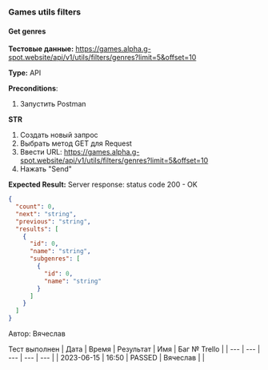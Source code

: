 ### Games utils filters
#### Get genres

**Тестовые данные:** https://games.alpha.g-spot.website/api/v1/utils/filters/genres?limit=5&offset=10

**Type:** API

**Preconditions**:
1. Запустить Postman

 **STR**
1. Создать новый запрос
2. Выбрать метод GET для Request
3. Ввести URL: https://games.alpha.g-spot.website/api/v1/utils/filters/genres?limit=5&offset=10
4. Нажать "Send"

**Expected Result:**
Server response: status code 200 - OK
```json 
{
  "count": 0,
  "next": "string",
  "previous": "string",
  "results": [
    {
      "id": 0,
      "name": "string",
      "subgenres": [
        {
          "id": 0,
          "name": "string"
        }
      ]
    }
  ]
}
```

Автор: Вячеслав

Тест выполнен
| Дата | Время | Результат | Имя | Баг № Trello |
| --- | --- | --- | --- | --- |
| 2023-06-15 | 16:50 | PASSED | Вячеслав | | 

